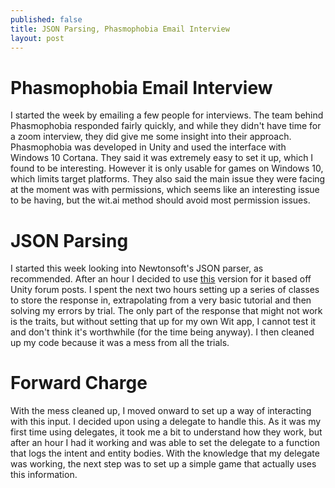```yaml
---
published: false
title: JSON Parsing, Phasmophobia Email Interview
layout: post
---
```

# Phasmophobia Email Interview
I started the week by emailing a few people for interviews. The team behind Phasmophobia responded fairly quickly, and while they didn't have time for a zoom interview, they did give me some insight into their approach. Phasmophobia was developed in Unity and used the interface with Windows 10 Cortana. They said it was extremely easy to set it up, which I found to be interesting. However it is only usable for games on Windows 10, which limits target platforms. They also said the main issue they were facing at the moment was with permissions, which seems like an interesting issue to be having, but the wit.ai method should avoid most permission issues.

# JSON Parsing
I started this week looking into Newtonsoft's JSON parser, as recommended. After an hour I decided to use [this](https://github.com/jilleJr/Newtonsoft.Json-for-Unity) version for it based off Unity forum posts. I spent the next two hours setting up a series of classes to store the response in, extrapolating from a very basic tutorial and then solving my errors by trial. The only part of the response that might not work is the traits, but without setting that up for my own Wit app, I cannot test it and don't think it's worthwhile (for the time being anyway). I then cleaned up my code because it was a mess from all the trials.

# Forward Charge
With the mess cleaned up, I moved onward to set up a way of interacting with this input. I decided upon using a delegate to handle this. As it was my first time using delegates, it took me a bit to understand how they work, but after an hour I had it working and was able to set the delegate to a function that logs the intent and entity bodies. With the knowledge that my delegate was working, the next step was to set up a simple game that actually uses this information.
